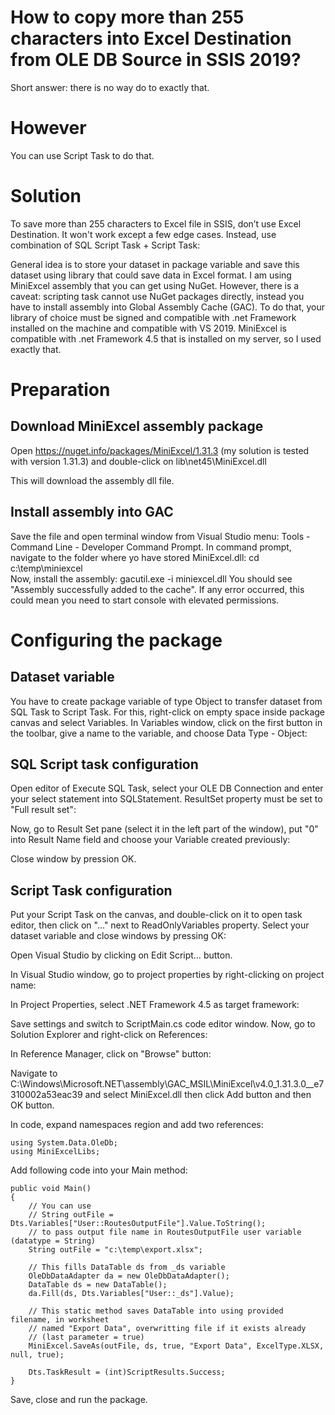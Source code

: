 # How to copy more than 255 characters into Excel Destination from OLE DB Source in SSIS 2019?
Short answer: there is no way do to exactly that.
# However
You can use Script Task to do that.
# Solution
To save more than 255 characters to Excel file in SSIS, don’t use Excel Destination. It won't work except a few edge cases. Instead, use combination of SQL Script Task + Script Task:

General idea is to store your dataset in package variable and save this dataset using library that could save data in Excel format. I am using MiniExcel assembly that you can get using NuGet. However, there is a caveat: scripting task cannot use NuGet packages directly, instead you have to install assembly into Global Assembly Cache (GAC). To do that, your library of choice must be signed and compatible with .net Framework installed on the machine and compatible with VS 2019. MiniExcel is compatible with .net Framework 4.5 that is installed on my server, so I used exactly that. 
# Preparation
## Download MiniExcel assembly package
Open https://nuget.info/packages/MiniExcel/1.31.3 (my solution is tested with version 1.31.3) and double-click on lib\net45\MiniExcel.dll

This will download the assembly dll file.
## Install assembly into GAC
Save the file and open terminal window from Visual Studio menu: Tools - Command Line - Developer Command Prompt. In command prompt, navigate to the folder where yo have stored MiniExcel.dll:
cd c:\temp\miniexcel\
Now, install the assembly:
gacutil.exe -i miniexcel.dll
You should see "Assembly successfully added to the cache". If any error occurred, this could mean you need to start console with elevated permissions.

# Configuring the package
## Dataset variable
You have to create package variable of type Object to transfer dataset from SQL Task to Script Task. For this, right-click on empty space inside package canvas and select Variables. In Variables window, click on the first button in the toolbar, give a name to the variable, and choose Data Type - Object:

## SQL Script task configuration
Open editor of Execute SQL Task, select your OLE DB Connection and enter your select statement into SQLStatement.
ResultSet property must be set to "Full result set":

Now, go to Result Set pane (select it in the left part of the window), put "0" into Result Name field and choose your Variable created previously:

Close window by pression OK.
## Script Task configuration
Put your Script Task on the canvas, and double-click on it to open task editor, then click on "…" next to ReadOnlyVariables property. Select your dataset variable and close windows by pressing OK:

Open Visual Studio by clicking on Edit Script… button.

In Visual Studio window, go to project properties by right-clicking on project name:

In Project Properties, select .NET Framework 4.5 as target framework:

Save settings and switch to ScriptMain.cs code editor window.
Now, go to Solution Explorer and right-click on References:

In Reference Manager, click on "Browse" button:

Navigate to C:\Windows\Microsoft.NET\assembly\GAC_MSIL\MiniExcel\v4.0_1.31.3.0__e7310002a53eac39 and select MiniExcel.dll then click Add button and then OK button.

In code, expand namespaces region and add two references:
```
using System.Data.OleDb;
using MiniExcelLibs;
```

Add following code into your Main method:

```
public void Main()
{
	// You can use 
	// String outFile = Dts.Variables["User::RoutesOutputFile"].Value.ToString();
	// to pass output file name in RoutesOutputFile user variable (datatype = String)
	String outFile = "c:\temp\export.xlsx";

	// This fills DataTable ds from _ds variable
	OleDbDataAdapter da = new OleDbDataAdapter();
	DataTable ds = new DataTable();
	da.Fill(ds, Dts.Variables["User::_ds"].Value);

	// This static method saves DataTable into using provided filename, in worksheet
	// named "Export Data", overwritting file if it exists already 
	// (last parameter = true)
	MiniExcel.SaveAs(outFile, ds, true, "Export Data", ExcelType.XLSX, null, true);

	Dts.TaskResult = (int)ScriptResults.Success;
}
```

Save, close and run the package.
